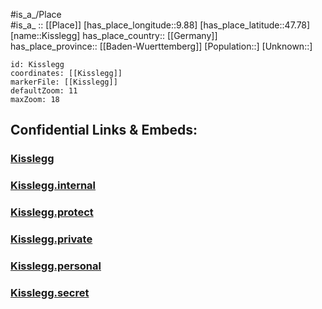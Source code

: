 ﻿---
location: [47.78,9.88] 
mapzoom: [7,12] 
mapmarker: city 
type: City
tags:
- geo/City


SpocWebEntityId: 31473
isDeleted: false
confidential: public

---
#is_a_/Place  
#is_a_ :: [[Place]] 
[has_place_longitude::9.88] 
[has_place_latitude::47.78] 
[name::Kisslegg] 
has_place_country:: [[Germany]]  
has_place_province:: [[Baden-Wuerttemberg]] 
[Population::] 
[Unknown::] 


```leaflet
id: Kisslegg
coordinates: [[Kisslegg]] 
markerFile: [[Kisslegg]] 
defaultZoom: 11 
maxZoom: 18
```


## Confidential Links & Embeds: 

### [Kisslegg](/_public/Earth/Continent/Europe/Europe~Central/Germany/Germany~West/Baden-Wuerttemberg/counties~BW/Ravensburg/cities~Ravensburg/Kißlegg/City/Kisslegg.md) 

### [Kisslegg.internal](/_internal/Earth/Continent/Europe/Europe~Central/Germany/Germany~West/Baden-Wuerttemberg/counties~BW/Ravensburg/cities~Ravensburg/Kißlegg/City/Kisslegg.internal.md) 

### [Kisslegg.protect](/_protect/Earth/Continent/Europe/Europe~Central/Germany/Germany~West/Baden-Wuerttemberg/counties~BW/Ravensburg/cities~Ravensburg/Kißlegg/City/Kisslegg.protect.md) 

### [Kisslegg.private](/_private/Earth/Continent/Europe/Europe~Central/Germany/Germany~West/Baden-Wuerttemberg/counties~BW/Ravensburg/cities~Ravensburg/Kißlegg/City/Kisslegg.private.md) 

### [Kisslegg.personal](/_personal/Earth/Continent/Europe/Europe~Central/Germany/Germany~West/Baden-Wuerttemberg/counties~BW/Ravensburg/cities~Ravensburg/Kißlegg/City/Kisslegg.personal.md) 

### [Kisslegg.secret](/_secret/Earth/Continent/Europe/Europe~Central/Germany/Germany~West/Baden-Wuerttemberg/counties~BW/Ravensburg/cities~Ravensburg/Kißlegg/City/Kisslegg.secret.md) 
